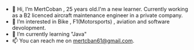 - 👋 Hi, I’m MertCoban , 25 years old.I'm a new learner. Currently working as a B2 licenced aircraft maintenance engineer in a private company.
- 👀 I’m interested in Bike , F1(Motorsports) , aviation and software devolopment.
- 🌱 I’m currently learning "Java"
- 📫 You can reach me on mertcban61@gmail.com.

